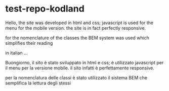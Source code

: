 # test-repo-kodland

Hello, the site was developed in html and css; javascript is used for the menu for the mobile version. the site is in fact perfectly responsive.

for the nomenclature of the classes the BEM system was used which simplifies their reading

in italian ...

Buongiorno, il sito è stato sviluppato in html e css; è utilizzato javascript per il menu per la versione mobile. il sito infatti è perfettamente responsive. 

per la nomenclatura delle classi è stato utilizzato il sistema BEM che semplifica la lettura degli stessi
